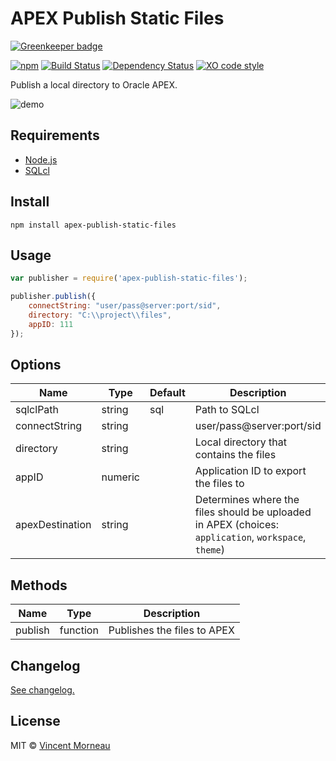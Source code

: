 # APEX Publish Static Files

[![Greenkeeper badge](https://badges.greenkeeper.io/vincentmorneau/apex-publish-static-files.svg)](https://greenkeeper.io/)

[![npm](https://img.shields.io/npm/v/apex-publish-static-files.svg)]() [![Build Status](https://travis-ci.org/vincentmorneau/apex-publish-static-files.svg?branch=master)](https://travis-ci.org/vincentmorneau/apex-publish-static-files) [![Dependency Status](https://david-dm.org/vincentmorneau/apex-publish-static-files.svg)](https://david-dm.org/vincentmorneau/apex-publish-static-files) [![XO code style](https://img.shields.io/badge/code_style-XO-5ed9c7.svg)](https://github.com/sindresorhus/xo)

Publish a local directory to Oracle APEX.

![demo](/docs/demo.gif)

## Requirements
* [Node.js](https://nodejs.org/en/)
* [SQLcl](http://www.oracle.com/technetwork/developer-tools/sqlcl/overview/index.html)

## Install
```
npm install apex-publish-static-files
```

## Usage
```javascript
var publisher = require('apex-publish-static-files');

publisher.publish({
    connectString: "user/pass@server:port/sid",
    directory: "C:\\project\\files",
    appID: 111
});
```

## Options
Name | Type | Default | Description
--- | --- | --- | ---
sqlclPath | string | sql | Path to SQLcl
connectString | string | | user/pass@server:port/sid
directory | string | | Local directory that contains the files
appID | numeric | | Application ID to export the files to
apexDestination | string | | Determines where the files should be uploaded in APEX (choices: `application`, `workspace`, `theme`)

## Methods
Name | Type | Description
--- | --- | ---
publish | function | Publishes the files to APEX

## Changelog
[See changelog.](changelog.md)

## License
MIT © [Vincent Morneau](http://vmorneau.me)
